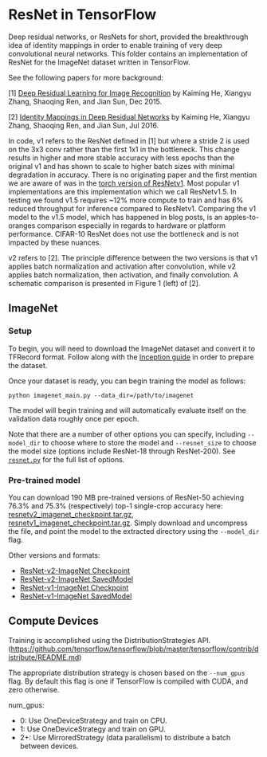 # ResNet in TensorFlow

Deep residual networks, or ResNets for short, provided the breakthrough idea of identity mappings in order to enable training of very deep convolutional neural networks. This folder contains an implementation of ResNet for the ImageNet dataset written in TensorFlow.

See the following papers for more background:

[1] [Deep Residual Learning for Image Recognition](https://arxiv.org/pdf/1512.03385.pdf) by Kaiming He, Xiangyu Zhang, Shaoqing Ren, and Jian Sun, Dec 2015.

[2] [Identity Mappings in Deep Residual Networks](https://arxiv.org/pdf/1603.05027.pdf) by Kaiming He, Xiangyu Zhang, Shaoqing Ren, and Jian Sun, Jul 2016.

In code, v1 refers to the ResNet defined in [1] but where a stride 2 is used on
the 3x3 conv rather than the first 1x1 in the bottleneck. This change results
in higher and more stable accuracy with less epochs than the original v1 and has
shown to scale to higher batch sizes with minimal degradation in accuracy.
There is no originating paper and the first mention we are aware of was in the
[torch version of ResNetv1](https://github.com/facebook/fb.resnet.torch). Most
popular v1 implementations are this implementation which we call ResNetv1.5. In
testing we found v1.5 requires ~12% more compute to train and has 6% reduced
throughput for inference compared to ResNetv1. Comparing the v1 model to the
v1.5 model, which has happened in blog posts, is an apples-to-oranges
comparison especially in regards to hardware or platform performance. CIFAR-10
ResNet does not use the bottleneck and is not impacted by these nuances.

v2 refers to [2]. The principle difference between the two versions is that v1
applies batch normalization and activation after convolution, while v2 applies
batch normalization, then activation, and finally convolution. A schematic
comparison is presented in Figure 1 (left) of [2].


## ImageNet

### Setup
To begin, you will need to download the ImageNet dataset and convert it to TFRecord format. Follow along with the [Inception guide](https://github.com/tensorflow/models/tree/master/research/inception#getting-started) in order to prepare the dataset.

Once your dataset is ready, you can begin training the model as follows:

```
python imagenet_main.py --data_dir=/path/to/imagenet
```

The model will begin training and will automatically evaluate itself on the validation data roughly once per epoch.

Note that there are a number of other options you can specify, including `--model_dir` to choose where to store the model and `--resnet_size` to choose the model size (options include ResNet-18 through ResNet-200). See [`resnet.py`](resnet.py) for the full list of options.

### Pre-trained model
You can download 190 MB pre-trained versions of ResNet-50 achieving 76.3% and 75.3% (respectively) top-1 single-crop accuracy here: [resnetv2_imagenet_checkpoint.tar.gz](http://download.tensorflow.org/models/official/resnetv2_imagenet_checkpoint.tar.gz), [resnetv1_imagenet_checkpoint.tar.gz](http://download.tensorflow.org/models/official/resnetv1_imagenet_checkpoint.tar.gz). Simply download and uncompress the file, and point the model to the extracted directory using the `--model_dir` flag.

Other versions and formats:

* [ResNet-v2-ImageNet Checkpoint](http://download.tensorflow.org/models/official/resnet_v2_imagenet_checkpoint.tar.gz)
* [ResNet-v2-ImageNet SavedModel](http://download.tensorflow.org/models/official/resnet_v2_imagenet_savedmodel.tar.gz)
* [ResNet-v1-ImageNet Checkpoint](http://download.tensorflow.org/models/official/resnet_v1_imagenet_checkpoint.tar.gz)
* [ResNet-v1-ImageNet SavedModel](http://download.tensorflow.org/models/official/resnet_v1_imagenet_savedmodel.tar.gz)

## Compute Devices
Training is accomplished using the DistributionStrategies API. (https://github.com/tensorflow/tensorflow/blob/master/tensorflow/contrib/distribute/README.md)

The appropriate distribution strategy is chosen based on the `--num_gpus` flag. By default this flag is one if TensorFlow is compiled with CUDA, and zero otherwise.

num_gpus:
+ 0:  Use OneDeviceStrategy and train on CPU.
+ 1:  Use OneDeviceStrategy and train on GPU.
+ 2+: Use MirroredStrategy (data parallelism) to distribute a batch between devices.
